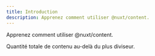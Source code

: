 ```yaml
---
title: Introduction
description: Apprenez comment utiliser @nuxt/content.
---
```

Apprenez comment utiliser @nuxt/content.
<!--more-->
Quantité totale de contenu au-delà du plus diviseur.